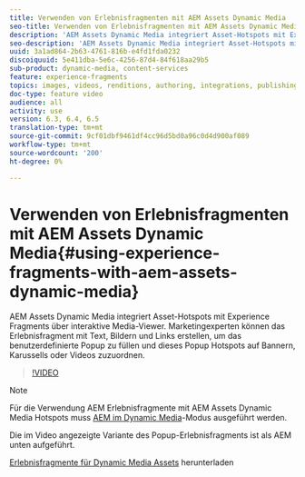 ```yaml
---
title: Verwenden von Erlebnisfragmenten mit AEM Assets Dynamic Media
seo-title: Verwenden von Erlebnisfragmenten mit AEM Assets Dynamic Media
description: 'AEM Assets Dynamic Media integriert Asset-Hotspots mit Experience Fragments über interaktive Media-Viewer. Marketingexperten können das Erlebnisfragment mit Text, Bildern und Links erstellen, um das benutzerdefinierte Popup zu füllen und dieses Popup Hotspots auf Bannern, Karussells oder Videos zuzuordnen. '
seo-description: 'AEM Assets Dynamic Media integriert Asset-Hotspots mit Experience Fragments über interaktive Media-Viewer. Marketingexperten können das Erlebnisfragment mit Text, Bildern und Links erstellen, um das benutzerdefinierte Popup zu füllen und dieses Popup Hotspots auf Bannern, Karussells oder Videos zuzuordnen. '
uuid: 3a1ad864-2b63-4761-816b-e4fd1fda0232
discoiquuid: 5e411dba-5e6c-4256-87d4-84f618aa29b5
sub-product: dynamic-media, content-services
feature: experience-fragments
topics: images, videos, renditions, authoring, integrations, publishing, metadata, sharing, publishing
doc-type: feature video
audience: all
activity: use
version: 6.3, 6.4, 6.5
translation-type: tm+mt
source-git-commit: 9cf01dbf9461df4cc96d5bd0a96c0d4d900af089
workflow-type: tm+mt
source-wordcount: '200'
ht-degree: 0%

---
```



# Verwenden von Erlebnisfragmenten mit AEM Assets Dynamic Media{#using-experience-fragments-with-aem-assets-dynamic-media}

AEM Assets Dynamic Media integriert Asset-Hotspots mit Experience Fragments über interaktive Media-Viewer. Marketingexperten können das Erlebnisfragment mit Text, Bildern und Links erstellen, um das benutzerdefinierte Popup zu füllen und dieses Popup Hotspots auf Bannern, Karussells oder Videos zuzuordnen.

>[!VIDEO](https://video.tv.adobe.com/v/22115/?quality=9&learn=on)

>[!NOTE]
>
>Für die Verwendung AEM Erlebnisfragmente mit AEM Assets Dynamic Media Hotspots muss [AEM im Dynamic Media](https://docs.adobe.com/docs/en/aem/6-3/administer/content/dynamic-media/config-dynamic.html)-Modus ausgeführt werden.

Die im Video angezeigte Variante des Popup-Erlebnisfragments ist als AEM unten aufgeführt.

[Erlebnisfragmente für Dynamic Media Assets](assets/experience-fragmentsdynamic-mediaassets-100.zip) herunterladen
